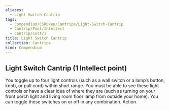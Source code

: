 ```yaml
---
aliases:
  - Light Switch Cantrip
tags:
  - Compendium/CSRD/en/Cantrips/Light-Switch-Cantrip
  - Cantrip/Pool/Intellect
  - Cantrip/Cost/1
title: Light Switch Cantrip
collection: Cantrips
kind: Compendium
---
```

## Light Switch Cantrip (1 Intellect point)
You toggle up to four light controls (such as a wall switch or a lamp’s button, knob, or pull cord) within short range. You must be able to see these light controls or have a clear idea of where they are (such as turning on your front porch light and living room floor lamp from outside your home). You can toggle these switches on or off in any combination. Action. 

